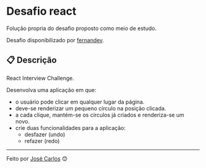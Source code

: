 # Desafio react

Folução propria do desafio proposto como meio de estudo.

Desafio disponibilizado por [fernandev](https://github.com/nandokferrari/fernandev-react-challenge-01).


## 📋 Descrição

React Interview Challenge.

Desenvolva uma aplicação em que:

* o usuário pode clicar em qualquer lugar da página.
* deve-se renderizar um pequeno círculo na posição clicada.
* a cada clique, mantém-se os círculos já criados e renderiza-se um novo.
* crie duas funcionalidades para a aplicação:
    * desfazer (undo)
    * refazer (redo)

---
Feito por [José Carlos](https://github.com/JoseEliodoro) 😊